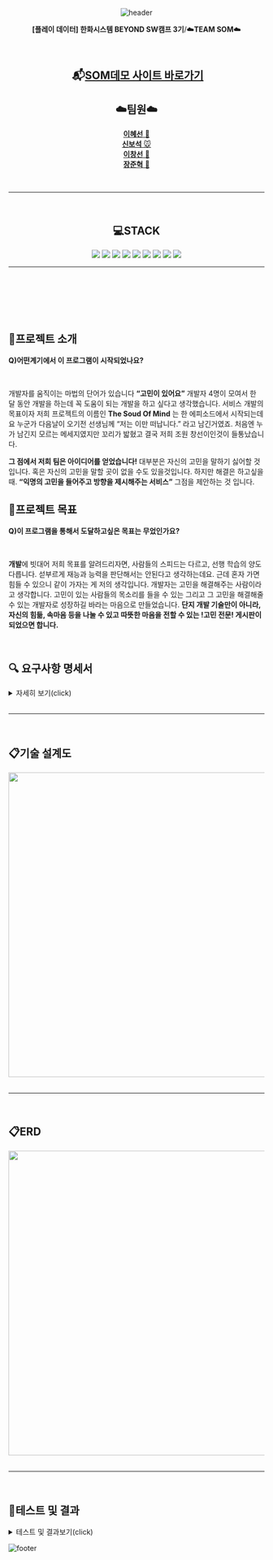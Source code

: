 <div align="center">

 ![header](https://capsule-render.vercel.app/api?type=shark&height=300&text=📬SOM📬&desc=%20%20Sound%20of%20mind&textBg=false&fontColor=FFFFFF&section=header&fontSize=70&fontAlign=50&fontAlignY=49&animation=fadeIn)

 **[플레이 데이터] 한화시스템 BEYOND SW캠프 3기**/☁️**TEAM SOM**☁️

 </div>

<br>

<div align="center">
 
## &nbsp;📬[SOM데모 사이트 바로가기](https://www.naver.com)

</div>

<div align="center">

 ## ☁️팀원☁️

[**이혜선** 🐴](https://github.com/hyesunlee30)
<br>
[**신보석** 🐭](https://github.com/fa7271)
<br>
[**이창선** 🐷](https://github.com/keepself)
 <br>
[**장준혁** 🐰](https://github.com/GreatJang)


<br>

---

</br>

##  💻STACK

</div>


<div align=center> 

<img src="https://img.shields.io/badge/java-007396?style=for-the-badge&logo=java&logoColor=white">
<img src="https://img.shields.io/badge/vue.js-4FC08D?style=for-the-badge&logo=vue.js&logoColor=white">
<img src="https://img.shields.io/badge/linux-FCC624?style=for-the-badge&logo=linux&logoColor=black">
<img src="https://img.shields.io/badge/github-181717?style=for-the-badge&logo=github&logoColor=white">
<img src="https://img.shields.io/badge/git-F05032?style=for-the-badge&logo=git&logoColor=white">
<img src="https://img.shields.io/badge/mariaDB-003545?style=for-the-badge&logo=mariaDB&logoColor=white">
<img src="https://img.shields.io/badge/Redis-DC382D?style=for-the-badge&logo=Redis&logoColor=white">
<img src="https://img.shields.io/badge/spring-6DB33F?style=for-the-badge&logo=spring&logoColor=white">
<img src="https://img.shields.io/badge/docker-2496ED?style=for-the-badge&logo=docker&logoColor=white">

<br>

---

<br>

</div>

<br><br><br>

## 🌠프로젝트 소개

**Q)어떤계기에서 이 프로그램이 시작되었나요?**

<br>

개발자를 움직이는 마법의 단어가 있습니다 **“고민이 있어요”**
개발자 4명이 모여서 한 달 동안 개발을 하는데 꼭 도움이 되는 개발을 하고 싶다고 생각했습니다.
서비스 개발의 목표이자 저희 프로젝트의 이름인
**The Soud Of Mind** 는 한 에피소드에서 시작되는데요
누군가 다음날이 오기전 선생님께 “저는 이만 떠납니다.” 라고 남긴거였죠.
처음엔 누가 남긴지 모르는 메세지였지만 꼬리가 밟혔고 결국 저희 조원 창선이인것이 들통났습니다.

**그 점에서 저희 팀은 아이디어를 얻었습니다!**
대부분은 자신의 고민을 말하기 싫어할 것 입니다.
혹은 자신의 고민을 말할 곳이 없을 수도 있을것입니다.
하지만 해결은 하고싶을때.
**“익명의 고민을 들어주고 방향을 제시해주는 서비스”**
그점을 제안하는 것 입니다.

## 🎯프로젝트 목표

**Q)이 프로그램을 통해서 도달하고싶은 목표는 무었인가요?**

<br>

**개발**에 빗대어 저희 목표를 알려드리자면,
사람들의 스피드는 다르고, 선행 학습의 양도 다릅니다. 섣부르게 재능과 능력을 판단해서는 안된다고 생각하는데요.
근데 혼자 가면 힘들 수 있으니 같이 가자는 게 저의 생각입니다.
개발자는 고민을 해결해주는 사람이라고 생각합니다. 고민이 있는 사람들의 목소리를 들을 수 있는 그리고 그 고민을 해결해줄 수 있는 개발자로 성장하길 바라는 마음으로 만들었습니다.
**단지 개발 기술만이 아니라, 자신의 힘듦, 속마음 등을 나눌 수 있고
따뜻한 마음을 전할 수 있는 !고민 전문! 게시판이 되었으면 합니다.**

<br>

## 🔍 요구사항 명세서

<details>
<summary>자세히 보기(click)</summary>


|구분|요구사항 명|요구사항 설명|
|:---:|:---:|:---:|
|**batch**|member rangking update|매일 새벽에 배치로 30 일전부터 어제까지의 총 댓글 개수 * 10 점, 총 글 개수 * 3 점으로 계산해서 랭킹|
|**MSA**|MSA|모놀리식 구조에서 springbatch 적용을 위한 MSA 구조 적용 |
||빌드|docker-compose를 이용한 docker 로컬 배포|
|**Common**|공통 에러 처리|공통 에러 처리|
|**admin**|사용자 비활성화|사용자 관리 페이지에서 비활성화 버튼 선택시 사용자 active =false|
||security 적용|filter, config 작성 및 확인|
||사용자 비활성화|사용자 관리 페이지에서 비활성화 버튼 선택시 사용자 active =false|
||사용자 페이징 리스트|최신순 페이징 된 사용자 리스트 반환 검색필터(제목,닉네임) 적용|
||사용자 수정|사용자 수정버튼 클릭시 사용자 수정 페이지로 이동해 수정(닉네임)|
||사용자 상세보기|사용자 email로 검색된 사용자 상세 정보 보기|
||회원가입|닉네임, 이메일, 패스워드로 가입 이메일 인증으로 인증코드 전달 후 인증코드 확인하여 active =true, redis에 인증 토큰 저장|
||로그인|이메일, 패스워드로 로그인 후 토큰 반환 |
||로그아웃|토큰과 롤 삭제 후 사용자 리스트로 이동|
||패스워드 찾기|이메일 인증으로 패스워드 리셋 후 다시 셋팅|
||내부통신|board에 rangking,nickname 정보 전달|이메일LIST 파라미터로 받아 랭킹,닉네임 반환|
||내부통신|board에 rangkin top 10 전달|board에 rangkin top 10 전달|
|**board**|게시글 작성|게시글 작성시 욕설, 링크 를 포함하면 작성은 가능하되 "*" 표시로 바뀌어서 표시|
||게시글 작성|게시글을 하루(당일, 00 시 넘어가면 초기화)에 5 개 초과로 작성할 수 없음|
||게시글 작성|한 게시글 좋아요는 한 개만 가능하다.|
||게시글 조회게시글 조회수, 내가 쓴 게시글에서는 조회수가 추가 되지 않는다.|
||게시글 조회|게시글, 댓글 등에서 사용자 정보를 보여주는 부분에 랭킹도 함께 보여준다.|
||게시글 리스트 페이징 및 검색|최신순, 게시글 리스트를 글 10개씩 페이징하여 리스트 출력, 검색필터(제목,닉네임)를 적용|
||랭킹 TOP 10|랭킹 TOP 10 보여주기|
||일간 조회수 TOP 10|일간 조회수 TOP 10 보여주기|
||주간 조회수 TOP 10|주간 조회수 TOP 10 보여주기|
||월간 조회수 TOP 10|월간 조회수 TOP 10 보여주기|
||댓글 TOP 10|댓글수 TOP 10 보여주기|
||게시글 수정|게시글을 수정할 수 있다. 제목과 내용, 본인과 어드민 가능|
||게시글 삭제|게시글을 삭제할 수 있다. 본인과 어드민 가능|
||게시글 작성|vue 관련 에디터 적용|
|**comment**|댓글 리스트|게시글에서 최신순으로 댓글을 확인할 수 있다.|
||댓글 작성|"게시글에 댓글을 달 수 있는 부분이 있고 댓글을 작성 후 다시 상세정보를 호출해 댓글을 확인할 수 있다"|
||댓글 수정|자신이 단 댓글을 수정할 수 있다.|
||댓글 삭제|"자신이 단 댓글을 삭제할 수 있다. 어드민의 경우 자신이 작성한 댓글이아니어도 삭제할 수 있다"|
</details>

<br>

---

</br>

##  📋기술 설계도

<div align="center">

<img src="https://github.com/fa7271/som/assets/150704738/dec95846-474d-43d9-99e5-15a9ead76fc8)" width="800" height="600"/>

</div>

<br>

---

</br>

##  📋ERD 

<div align="center">
 
<img src="https://github.com/fa7271/som/assets/150704738/5722a510-9e79-4e60-ae85-aca6912cfdc0" width="800" height="600"/>

</div>

<br>

---

</br>

##  📝테스트 및 결과

<details>
<summary>테스트 및 결과보기(click)</summary>
</details>

![footer](https://capsule-render.vercel.app/api?type=shark&height=200&text=Thank%20you&section=footer&reversal=true&fontColor=FFFFFF&fontAlign=83&fontAlignY=89&fontSize=38)



   




